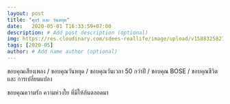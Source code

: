 ```yaml
---
layout: post
title: "ศุกร์ และ วันหยุด"
date:   2020-05-01 T16:33:59+07:00
description: # Add post description (optional)
img: https://res.cloudinary.com/sdees-reallife/image/upload/v1588325827/IMG_20200501_163350.jpg # Add image post (optional)
tags: [2020-05]
author: # Add name author (optional)
---
```

ขอบคุณเสียงเพลง / ขอบคุณวันหยุด / ขอบคุณวันเวลา 50 กว่าปี / ขอบคุณ BOSE / ขอบคุณชีวิต และ การเปลี่ยนแปลง

<i class="fa fa-child" style="color:plum"></i>

ขอบคุณความรัก ความห่วงใย ที่มีให้กันตลอดมา
